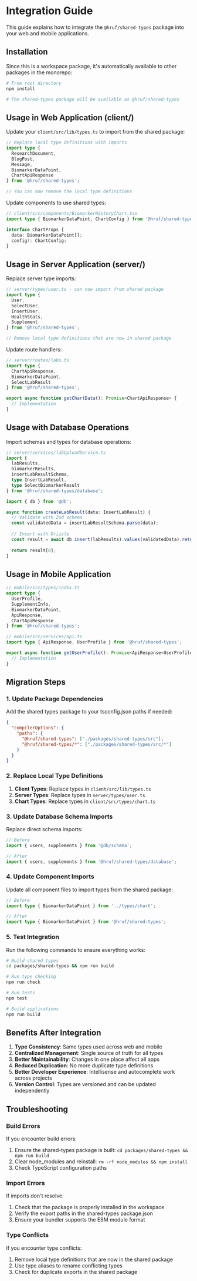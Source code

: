 # Integration Guide

This guide explains how to integrate the `@hruf/shared-types` package into your web and mobile applications.

## Installation

Since this is a workspace package, it's automatically available to other packages in the monorepo:

```bash
# From root directory
npm install

# The shared-types package will be available as @hruf/shared-types
```

## Usage in Web Application (client/)

Update your `client/src/lib/types.ts` to import from the shared package:

```typescript
// Replace local type definitions with imports
import type { 
  ResearchDocument,
  BlogPost,
  Message,
  BiomarkerDataPoint,
  ChartApiResponse 
} from '@hruf/shared-types';

// You can now remove the local type definitions
```

Update components to use shared types:

```typescript
// client/src/components/BiomarkerHistoryChart.tsx
import type { BiomarkerDataPoint, ChartConfig } from '@hruf/shared-types';

interface ChartProps {
  data: BiomarkerDataPoint[];
  config?: ChartConfig;
}
```

## Usage in Server Application (server/)

Replace server type imports:

```typescript
// server/types/user.ts - can now import from shared package
import type { 
  User, 
  SelectUser,
  InsertUser,
  HealthStats,
  Supplement 
} from '@hruf/shared-types';

// Remove local type definitions that are now in shared package
```

Update route handlers:

```typescript
// server/routes/labs.ts
import type { 
  ChartApiResponse, 
  BiomarkerDataPoint,
  SelectLabResult 
} from '@hruf/shared-types';

export async function getChartData(): Promise<ChartApiResponse> {
  // Implementation
}
```

## Usage with Database Operations

Import schemas and types for database operations:

```typescript
// server/services/labUploadService.ts
import { 
  labResults, 
  biomarkerResults,
  insertLabResultSchema,
  type InsertLabResult,
  type SelectBiomarkerResult 
} from '@hruf/shared-types/database';

import { db } from '@db';

async function createLabResult(data: InsertLabResult) {
  // Validate with Zod schema
  const validatedData = insertLabResultSchema.parse(data);
  
  // Insert with Drizzle
  const result = await db.insert(labResults).values(validatedData).returning();
  
  return result[0];
}
```

## Usage in Mobile Application

```typescript
// mobile/src/types/index.ts
export type {
  UserProfile,
  SupplementInfo,
  BiomarkerDataPoint,
  ApiResponse,
  ChartApiResponse
} from '@hruf/shared-types';

// mobile/src/services/api.ts
import type { ApiResponse, UserProfile } from '@hruf/shared-types';

export async function getUserProfile(): Promise<ApiResponse<UserProfile>> {
  // Implementation
}
```

## Migration Steps

### 1. Update Package Dependencies

Add the shared types package to your tsconfig.json paths if needed:

```json
{
  "compilerOptions": {
    "paths": {
      "@hruf/shared-types": ["./packages/shared-types/src"],
      "@hruf/shared-types/*": ["./packages/shared-types/src/*"]
    }
  }
}
```

### 2. Replace Local Type Definitions

1. **Client Types**: Replace types in `client/src/lib/types.ts`
2. **Server Types**: Replace types in `server/types/user.ts`
3. **Chart Types**: Replace types in `client/src/types/chart.ts`

### 3. Update Database Schema Imports

Replace direct schema imports:

```typescript
// Before
import { users, supplements } from '@db/schema';

// After  
import { users, supplements } from '@hruf/shared-types/database';
```

### 4. Update Component Imports

Update all component files to import types from the shared package:

```typescript
// Before
import type { BiomarkerDataPoint } from '../types/chart';

// After
import type { BiomarkerDataPoint } from '@hruf/shared-types';
```

### 5. Test Integration

Run the following commands to ensure everything works:

```bash
# Build shared types
cd packages/shared-types && npm run build

# Run type checking
npm run check

# Run tests
npm test

# Build applications
npm run build
```

## Benefits After Integration

1. **Type Consistency**: Same types used across web and mobile
2. **Centralized Management**: Single source of truth for all types
3. **Better Maintainability**: Changes in one place affect all apps
4. **Reduced Duplication**: No more duplicate type definitions
5. **Better Developer Experience**: Intellisense and autocomplete work across projects
6. **Version Control**: Types are versioned and can be updated independently

## Troubleshooting

### Build Errors

If you encounter build errors:

1. Ensure the shared-types package is built: `cd packages/shared-types && npm run build`
2. Clear node_modules and reinstall: `rm -rf node_modules && npm install`
3. Check TypeScript configuration paths

### Import Errors

If imports don't resolve:

1. Check that the package is properly installed in the workspace
2. Verify the export paths in the shared-types package.json
3. Ensure your bundler supports the ESM module format

### Type Conflicts

If you encounter type conflicts:

1. Remove local type definitions that are now in the shared package
2. Use type aliases to rename conflicting types
3. Check for duplicate exports in the shared package